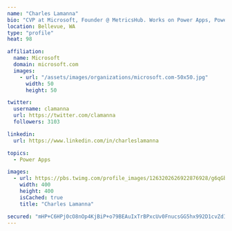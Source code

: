 ```yaml
---
name: "Charles Lamanna"
bio: "CVP at Microsoft, Founder @ MetricsHub. Works on Power Apps, Power Automate, Power Virtual Agent, Common Data Service and Dynamics 365."
location: Bellevue, WA
type: "profile"
heat: 98

affiliation:
  name: Microsoft
  domain: microsoft.com
  images:
    - url: "/assets/images/organizations/microsoft.com-50x50.jpg"
      width: 50
      height: 50

twitter:
  username: clamanna
  url: https://twitter.com/clamanna
  followers: 3103

linkedin:
  url: https://www.linkedin.com/in/charleslamanna

topics:
  - Power Apps

images:
  - url: https://pbs.twimg.com/profile_images/1263202626922876928/g6qGbHZ-_400x400.jpg
    width: 400
    height: 400
    isCached: true
    title: "Charles Lamanna"

secured: "mHP+C6HPj0cO8nOp4KjBiP+o79BEAuIxTrBPxcUv0FnucsGG5hx992D1cvZdI5yBKqtOl6UMiUF1OIvj4UQVhWx5gesIm4UvcAotceCO+VieiVi3GAont0qyZXNqhlL9R+WBvmEBbcGGqZ3Fwd2arvQiZPalpGpJE2QSLr0036CP89QidQZSm+lyg56OjxP5pW/nJUHZahJqXZOA/4adlZx5JtkWsuTmBLgQsfbivvVfyyKtVvjnKny3ZhcjiuSC21l9Gs7fz+8RaM8CNboldIHlz2AUEJaUsAPqxdqo+Z+uEjh2W2QjY2UprWuud/OS7Qz6NRoey680PCEkKlTEm32blsOeK3vCKkBzK4l1Pdjshk5z32py6ZkpAwbbnKx7bXJZwleoswSTsOFyjaE/rgxMfpfcGYDPJagjFcxVn1c=;7KJ+mK1G5ZxFGvN0hk3Phg=="
---
```


